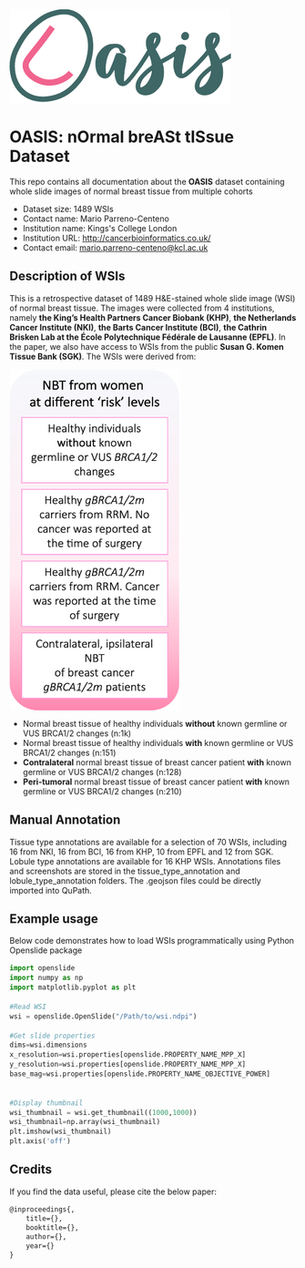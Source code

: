 

<img src="https://github.com/cancerbioinformatics/OASIS/blob/main/oasis.png">

# **OASIS**: n**O**rmal bre**A**St t**IS**sue Dataset
This repo contains all documentation about the **OASIS** dataset containing whole slide images of normal breast tissue from multiple cohorts

- Dataset size: 1489 WSIs
- Contact name: Mario Parreno-Centeno
- Institution name: Kings's College London
- Institution URL: http://cancerbioinformatics.co.uk/
- Contact email: mario.parreno-centeno@kcl.ac.uk



## **Description of WSIs**
This is a retrospective dataset of 1489 H&E-stained whole slide image (WSI) of normal breast tissue. The images were collected from 4 institutions, namely **the King’s Health Partners Cancer Biobank (KHP)**, **the Netherlands Cancer Institute (NKI)**, **the Barts Cancer Institute (BCI)**, **the Cathrin Brisken Lab at the École Polytechnique Fédérale de Lausanne (EPFL)**. In the paper, we also have access to WSIs from the public **Susan G. Komen Tissue Bank (SGK)**. The WSIs were derived from:

<img src="https://github.com/cancerbioinformatics/OASIS/blob/main/wsi.png" align="center" width="300" height="600">

- Normal breast tissue of healthy individuals **without** known germline or VUS BRCA1/2 changes (n:1k)
- Normal breast tissue of healthy individuals **with** known germline or VUS BRCA1/2 changes (n:151)
- **Contralateral** normal breast tissue of breast cancer patient **with** known germline or VUS BRCA1/2 changes (n:128)
- **Peri-tumoral** normal breast tissue of breast cancer patient **with** known germline or VUS BRCA1/2 changes (n:210)



## **Manual Annotation**
Tissue type annotations are available for a selection of 70 WSIs, including 16 from NKI, 16 from BCI, 16 from KHP, 10 from EPFL and 12 from SGK. Lobule type annotations are available for 16 KHP WSIs. Annotations files and screenshots are stored in the tissue_type_annotation and lobule_type_annotation folders. The .geojson files could be directly imported into QuPath.



## Example usage
Below code demonstrates how to load WSIs programmatically using Python Openslide package
 
 ```python
import openslide
import numpy as np
import matplotlib.pyplot as plt

#Read WSI
wsi = openslide.OpenSlide("/Path/to/wsi.ndpi")

#Get slide properties
dims=wsi.dimensions
x_resolution=wsi.properties[openslide.PROPERTY_NAME_MPP_X]
y_resolution=wsi.properties[openslide.PROPERTY_NAME_MPP_X]
base_mag=wsi.properties[openslide.PROPERTY_NAME_OBJECTIVE_POWER]


#Display thumbnail
wsi_thumbnail = wsi.get_thumbnail((1000,1000))
wsi_thumbnail=np.array(wsi_thumbnail)
plt.imshow(wsi_thumbnail)
plt.axis('off')
```




## Credits

If you find the data useful, please cite the below paper:

    @inproceedings{,
        title={},
        booktitle={},
        author={},
        year={}
    }



